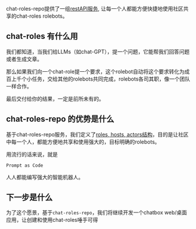 chat-roles-repo提供了一组[restAPI服务](https://chatroles.onrender.com/docs/api#/), 让每一个人都能方便快捷地使用社区共享的chat-roles rolebots。

## chat-roles 有什么用

我们都知道，当我们给LLMs（如chat-GPT），提一个问题，它能帮我们回答问题或者生成文章。

那么如果我们向一个chat-role提一个要求，这个rolebot自动将这个要求转化为成百上千个小任务，交给其他的rolebots共同完成，rolebots各司其职，像一个团队一样合作。

最后交付给你的结果，一定是前所未有的。

## chat-roles-repo 的优势是什么

基于chat-roles-repo服务，我们定义了[roles, hosts, actors结构](https://roles.chat/blog/2023/introduction-to-chat-roles-repo/)，目的是让社区中每一个人，都能方便地共享和使用强大的，目标明确的rolebots。

用流行的话来说，就是

`Prompt as Code`

人人都能编写强大的智能机器人。

## 下一步是什么

为了这个愿景，基于`chat-roles-repo`，我们将继续开发一个chatbox web/桌面 应用，让创建和使用chat-roles唾手可得
